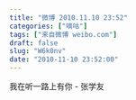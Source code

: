 ```yaml
---
title: "微博 2010.11.10 23:52"
categories: ["嘀咕"]
tags: ["来自微博 weibo.com"]
draft: false
slug: "W6k0nv"
date: "2010-11-10 23:52:00"
---
```


<p>我在听一路上有你 - 张学友 ​​​​</p>
